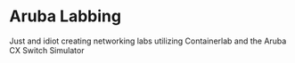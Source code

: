 # Aruba Labbing
Just and idiot creating networking labs utilizing Containerlab and the Aruba CX Switch Simulator
